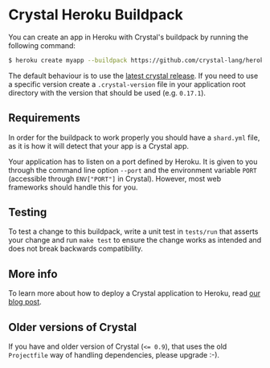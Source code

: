 # Crystal Heroku Buildpack

You can create an app in Heroku with Crystal's buildpack by running the
following command:

```bash
$ heroku create myapp --buildpack https://github.com/crystal-lang/heroku-buildpack-crystal.git
```

The default behaviour is to use the [latest crystal release](https://github.com/crystal-lang/crystal/releases/latest).
If you need to use a specific version create a `.crystal-version` file in your
application root directory with the version that should be used (e.g. `0.17.1`).

## Requirements

In order for the buildpack to work properly you should have a `shard.yml` file,
as it is how it will detect that your app is a Crystal app.

Your application has to listen on a port defined by Heroku. It is given to you
through the command line option `--port` and the environment variable `PORT`
(accessible through `ENV["PORT"]` in Crystal). However, most web frameworks
should handle this for you.

## Testing

To test a change to this buildpack, write a unit test in `tests/run` that asserts your change and
run `make test` to ensure the change works as intended and does not break backwards compatibility.

## More info

To learn more about how to deploy a Crystal application to Heroku, read
[our blog post](http://crystal-lang.org/2016/05/26/heroku-buildpack.html).

## Older versions of Crystal

If you have and older version of Crystal (`<= 0.9`), that uses the old
`Projectfile` way of handling dependencies, please upgrade :-).
